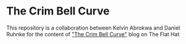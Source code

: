 The Crim Bell Curve
=============

This repository is a collaboration between Kelvin Abrokwa and Daniel Ruhnke for the content of <a href="http://flathatnews.com/category/blogs/crim-dell-curve/">"The Crim Bell Curve"</a> blog on The Flat Hat

